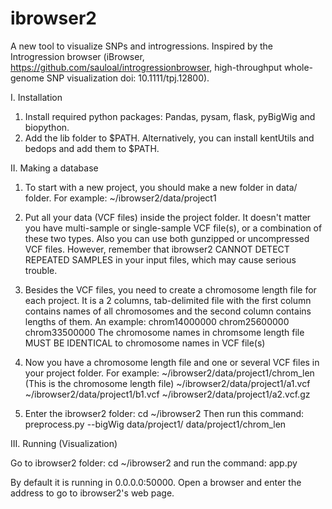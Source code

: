# ibrowser2

A new tool to visualize SNPs and introgressions. 
Inspired by the Introgression browser (iBrowser, https://github.com/sauloal/introgressionbrowser, high-throughput whole-genome SNP visualization doi: 10.1111/tpj.12800).

I. Installation
1. Install required python packages: Pandas, pysam, flask, pyBigWig and biopython.
2. Add the lib folder to $PATH. Alternatively, you can install kentUtils and bedops and add them to $PATH.

II. Making a database
1. To start with a new project, you should make a new folder in data/ folder. For example:
~/ibrowser2/data/project1

2. Put all your data (VCF files) inside the project folder. It doesn't matter you have multi-sample or single-sample VCF file(s), or a combination of these two types. Also you can use both gunzipped or uncompressed VCF files. However, remember that ibrowser2 CANNOT DETECT REPEATED SAMPLES in your input files, which may cause serious trouble.

3. Besides the VCF files, you need to create a chromosome length file for each project. It is a 2 columns, tab-delimited file with the first column contains names of all chromosomes and the second column contains lengths of them.
An example:
chrom1<tab>4000000
chrom2<tab>5600000
chrom3<tab>3500000
The chromosome names in chromsome length file MUST BE IDENTICAL to chromosome names in VCF file(s)

4. Now you have a chromosome length file and one or several VCF files in your project folder. For example:
~/ibrowser2/data/project1/chrom_len (This is the chromosome length file)
~/ibrowser2/data/project1/a1.vcf
~/ibrowser2/data/project1/b1.vcf
~/ibrowser2/data/project1/a2.vcf.gz

5. Enter the ibrowser2 folder:
cd ~/ibrowser2
Then run this command:
preprocess.py --bigWig data/project1/ data/project1/chrom_len

III. Running (Visualization)

Go to ibrowser2 folder:
cd ~/ibrowser2
and run the command:
app.py

By default it is running in 0.0.0.0:50000. Open a browser and enter the address to go to ibrowser2's web page.
